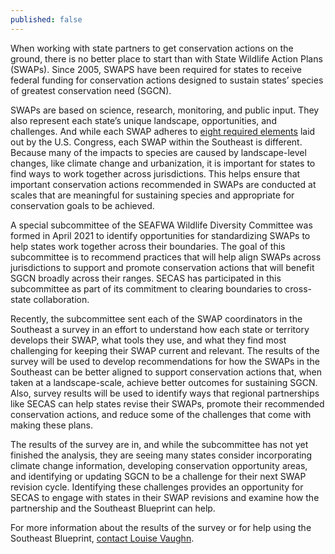 ```yaml
---
published: false
---
```

When working with state partners to get conservation actions on the ground, there is no better place to start than with State Wildlife Action Plans (SWAPs). Since 2005, SWAPS have been required for states to receive federal funding for conservation actions designed to sustain states’ species of greatest conservation need (SGCN). 

SWAPs are based on science, research, monitoring, and public input. They also represent each state’s unique landscape, opportunities, and challenges. And while each SWAP adheres to [eight required elements](http://www.landscope.org/focus/understand/swap/eight_swap_elements/) laid out by the U.S. Congress, each SWAP within the Southeast is different. Because many of the impacts to species are caused by landscape-level changes, like climate change and urbanization, it is important for states to find ways to work together across jurisdictions. This helps ensure that important conservation actions recommended in SWAPs are conducted at scales that are meaningful for sustaining species and appropriate for conservation goals to be achieved. 

A special subcommittee of the SEAFWA Wildlife Diversity Committee was formed in April 2021 to identify opportunities for standardizing SWAPs to help states work together across their boundaries. The goal of this subcommittee is to recommend practices that will help align SWAPs across jurisdictions to support and promote conservation actions that will benefit SGCN broadly across their ranges. SECAS has participated in this subcommittee as part of its commitment to clearing boundaries to cross-state collaboration.

Recently, the subcommittee sent each of the SWAP coordinators in the Southeast a survey in an effort to understand how each state or territory develops their SWAP, what tools they use, and what they find most challenging for keeping their SWAP current and relevant. The results of the survey will be used to develop recommendations for how the SWAPs in the Southeast can be better aligned to support conservation actions that, when taken at a landscape-scale, achieve better outcomes for sustaining SGCN. Also, survey results will be used to identify ways that regional partnerships like SECAS can help states revise their SWAPs, promote their recommended conservation actions, and reduce some of the challenges that come with making these plans. 

The results of the survey are in, and while the subcommittee has not yet finished the analysis, they are seeing many states consider incorporating climate change information, developing conservation opportunity areas, and identifying or updating SGCN to be a challenge for their next SWAP revision cycle. Identifying these challenges provides an opportunity for SECAS to engage with states in their SWAP revisions and examine how the partnership and the Southeast Blueprint can help.

For more information about the results of the survey or for help using the Southeast Blueprint, [contact Louise Vaughn](mailto:louise_vaughn@fws.gov). 
